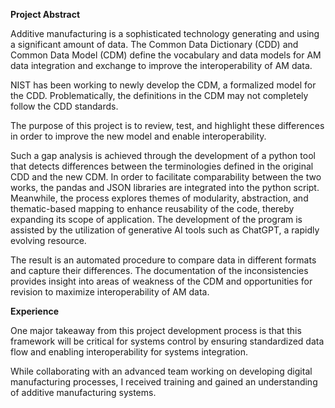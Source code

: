 **Project Abstract**

Additive manufacturing is a sophisticated technology generating and using a significant amount of data. The Common Data Dictionary (CDD) and Common Data Model (CDM) define the vocabulary and data models for AM data integration and exchange to improve the interoperability of AM data.

NIST has been working to newly develop the CDM, a formalized model for the CDD. Problematically, the definitions in the CDM may not completely follow the CDD standards. 

The purpose of this project is to review, test, and highlight these differences in order to improve the new model and enable interoperability.

Such a gap analysis is achieved through the development of a python tool that detects differences between the terminologies defined in the original CDD and the new CDM. In order to facilitate comparability between the two works, the pandas and JSON libraries are integrated into the python script. Meanwhile, the process explores themes of modularity, abstraction, and thematic-based mapping to enhance reusability of the code, thereby expanding its scope of application. The development of the program is assisted by the utilization of generative AI tools such as ChatGPT, a rapidly evolving resource.

The result is an automated procedure to compare data in different formats and capture their differences. The documentation of the inconsistencies provides insight into areas of weakness of the CDM and opportunities for revision to maximize interoperability of AM data.

**Experience**

One major takeaway from this project development process is that this framework will be critical for systems control by ensuring standardized data flow and enabling interoperability for systems integration.

While collaborating with an advanced team working on developing digital manufacturing processes, I received training and gained an understanding of additive manufacturing systems.
